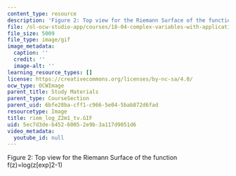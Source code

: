 ```yaml
---
content_type: resource
description: 'Figure 2: Top view for the Riemann Surface of the function f(z)=log(z[exp]2-1)'
file: /ol-ocw-studio-app/courses/18-04-complex-variables-with-applications-fall-1999/5ec7d3deb45260052e9b3a117d9051d6_riem_log_Z2m1_tv.GIF
file_size: 5009
file_type: image/gif
image_metadata:
  caption: ''
  credit: ''
  image-alt: ''
learning_resource_types: []
license: https://creativecommons.org/licenses/by-nc-sa/4.0/
ocw_type: OCWImage
parent_title: Study Materials
parent_type: CourseSection
parent_uid: 6bfe28ba-cff1-c966-5e04-5bab872d6fad
resourcetype: Image
title: riem_log_Z2m1_tv.GIF
uid: 5ec7d3de-b452-6005-2e9b-3a117d9051d6
video_metadata:
  youtube_id: null
---
```

Figure 2: Top view for the Riemann Surface of the function f(z)=log(z[exp]2-1)